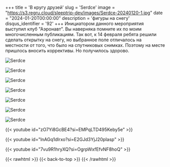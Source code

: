 +++
title = 'В кругу друзей'
slug = 'Serdce'
image = "https://s3.regru.cloud/sleeptrip-dev/images/Serdce-20240120-1.jpg"
date = "2024-01-20T00:00:00"
description = 'фигуры на снегу'
disqus_identifier = '92'
+++
Инициатором данного мероприятия выступил клуб "Аэронавт". Вы наверняка помните их по моим многочисленным публикациям. Так вот, к 14 февраля ребята решили сделать открытку на снегу, но выбранное поле отличалось на местности от того, что было на спутниковых снимках. Поэтому на месте пришлось вносить коррективы. Но получилось здорово.

![Serdce](https://s3.regru.cloud/sleeptrip-dev/images/Serdce-20240120-2.jpg)

![Serdce](https://s3.regru.cloud/sleeptrip-dev/images/Serdce-20240120-3.jpg)

![Serdce](https://s3.regru.cloud/sleeptrip-dev/images/Serdce-20240120-4.jpg)

![Serdce](https://s3.regru.cloud/sleeptrip-dev/images/Serdce-20240120-5.jpg)

![Serdce](https://s3.regru.cloud/sleeptrip-dev/images/Serdce-20240120-6.jpg)

![Serdce](https://s3.regru.cloud/sleeptrip-dev/images/Serdce-20240120-7.jpg)

![Serdce](https://s3.regru.cloud/sleeptrip-dev/images/Serdce-20240120-8.jpg)

{{< youtube id="zO7Yi8GcBE4?si=EMPqLTD495Keby5e" >}}

{{< youtube id="lnAGq1dlrxo?si=E2GJd3YjJ20pIasp" >}}

{{< youtube id="7vu9R1hryXQ?si=OgrpWxfEfvNF8hoQ" >}}

{{< rawhtml >}}
{{< back-to-top >}}
{{< /rawhtml >}}